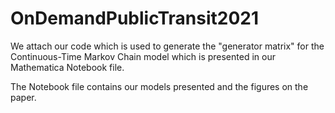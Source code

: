 # OnDemandPublicTransit2021
We attach our code which is used to generate the "generator matrix" for the Continuous-Time Markov Chain model which is presented in our Mathematica Notebook file.

The Notebook file contains our models presented and the figures on the paper. 
